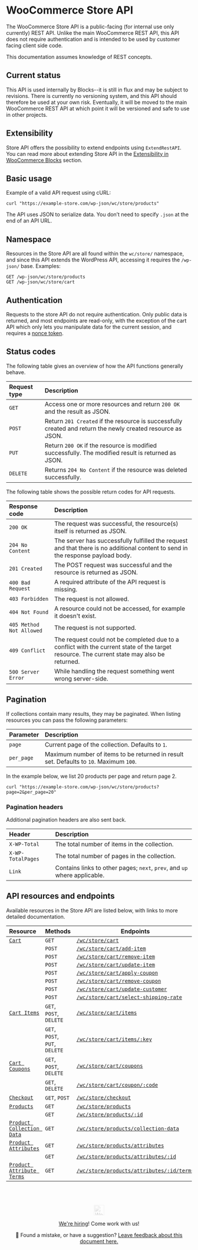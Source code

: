 # WooCommerce Store API

The WooCommerce Store API is a public-facing (for internal use only currently) REST API. Unlike the main WooCommerce REST API, this API does not require authentication and is intended to be used by customer facing client side code.

This documentation assumes knowledge of REST concepts.

## Current status

This API is used internally by Blocks--it is still in flux and may be subject to revisions. There is currently no versioning system, and this API should therefore be used at your own risk. Eventually, it will be moved to the main WooCommerce REST API at which point it will be versioned and safe to use in other projects.

## Extensibility

Store API offers the possibility to extend endpoints using `ExtendRestAPI`. You can read more about extending Store API in the [Extensibility in WooCommerce Blocks](https://github.com/woocommerce/woocommerce-gutenberg-products-block/tree/trunk/docs/extensibility) section.

## Basic usage

Example of a valid API request using cURL:

```http
curl "https://example-store.com/wp-json/wc/store/products"
```

The API uses JSON to serialize data. You don’t need to specify `.json` at the end of an API URL.

## Namespace

Resources in the Store API are all found within the `wc/store/` namespace, and since this API extends the WordPress API, accessing it requires the `/wp-json/` base. Examples:

```http
GET /wp-json/wc/store/products
GET /wp-json/wc/store/cart
```

## Authentication

Requests to the store API do not require authentication. Only public data is returned, and most endpoints are read-only, with the exception of the cart API which only lets you manipulate data for the current session, and requires a [nonce token](https://developer.wordpress.org/plugins/security/nonces/).

## Status codes

The following table gives an overview of how the API functions generally behave.

| Request type | Description                                                                                                 |
| :----------- | :---------------------------------------------------------------------------------------------------------- |
| `GET`        | Access one or more resources and return `200 OK` and the result as JSON.                                    |
| `POST`       | Return `201 Created` if the resource is successfully created and return the newly created resource as JSON. |
| `PUT`        | Return `200 OK` if the resource is modified successfully. The modified result is returned as JSON.          |
| `DELETE`     | Returns `204 No Content` if the resource was deleted successfully.                                          |

The following table shows the possible return codes for API requests.

| Response code            | Description                                                                                                                                 |
| :----------------------- | :------------------------------------------------------------------------------------------------------------------------------------------ |
| `200 OK`                 | The request was successful, the resource(s) itself is returned as JSON.                                                                     |
| `204 No Content`         | The server has successfully fulfilled the request and that there is no additional content to send in the response payload body.             |
| `201 Created`            | The POST request was successful and the resource is returned as JSON.                                                                       |
| `400 Bad Request`        | A required attribute of the API request is missing.                                                                                         |
| `403 Forbidden`          | The request is not allowed.                                                                                                                 |
| `404 Not Found`          | A resource could not be accessed, for example it doesn't exist.                                                                             |
| `405 Method Not Allowed` | The request is not supported.                                                                                                               |
| `409 Conflict`           | The request could not be completed due to a conflict with the current state of the target resource. The current state may also be returned. |
| `500 Server Error`       | While handling the request something went wrong server-side.                                                                                |

## Pagination

If collections contain many results, they may be paginated. When listing resources you can pass the following parameters:

| Parameter  | Description                                                                            |
| :--------- | :------------------------------------------------------------------------------------- |
| `page`     | Current page of the collection. Defaults to `1`.                                       |
| `per_page` | Maximum number of items to be returned in result set. Defaults to `10`. Maximum `100`. |

In the example below, we list 20 products per page and return page 2.

```http
curl "https://example-store.com/wp-json/wc/store/products?page=2&per_page=20"
```

### Pagination headers

Additional pagination headers are also sent back.

| Header            | Description                                                               |
| :---------------- | :------------------------------------------------------------------------ |
| `X-WP-Total`      | The total number of items in the collection.                              |
| `X-WP-TotalPages` | The total number of pages in the collection.                              |
| `Link`            | Contains links to other pages; `next`, `prev`, and `up` where applicable. |

## API resources and endpoints

Available resources in the Store API are listed below, with links to more detailed documentation.

| Resource                                                     | Methods                        | Endpoints                                                                                  |
| :----------------------------------------------------------- | :----------------------------- | ------------------------------------------------------------------------------------------ |
| [`Cart`](docs/cart.md)                                       | `GET`                          | [`/wc/store/cart`](docs/cart.md#get-cart)                                                  |
|                                                              | `POST`                         | [`/wc/store/cart/add-item`](docs/cart.md#add-item)                                         |
|                                                              | `POST`                         | [`/wc/store/cart/remove-item`](docs/cart.md#remove-item)                                   |
|                                                              | `POST`                         | [`/wc/store/cart/update-item`](docs/cart.md#update-item)                                   |
|                                                              | `POST`                         | [`/wc/store/cart/apply-coupon`](docs/cart.md#apply-coupon)                                 |
|                                                              | `POST`                         | [`/wc/store/cart/remove-coupon`](docs/cart.md#remove-coupon)                               |
|                                                              | `POST`                         | [`/wc/store/cart/update-customer`](docs/cart.md#update-customer)                           |
|                                                              | `POST`                         | [`/wc/store/cart/select-shipping-rate`](docs/cart.md#select-shipping-rate)                 |
| [`Cart Items`](docs/cart-items.md)                           | `GET`, `POST`, `DELETE`        | [`/wc/store/cart/items`](docs/cart-items.md#list-cart-items)                               |
|                                                              | `GET`, `POST`, `PUT`, `DELETE` | [`/wc/store/cart/items/:key`](docs/cart-items.md#list-cart-items#single-cart-item)         |
| [`Cart Coupons`](docs/cart-coupons.md)                       | `GET`, `POST`, `DELETE`        | [`/wc/store/cart/coupons`](docs/cart-coupons.md#list-cart-coupons)                         |
|                                                              | `GET`, `DELETE`                | [`/wc/store/cart/coupon/:code`](docs/cart-coupons.md#single-cart-coupon)                   |
| [`Checkout`](docs/checkout.md)                               | `GET`, `POST`                  | [`/wc/store/checkout`](docs/checkout.md)                                                   |
| [`Products`](docs/products.md)                               | `GET`                          | [`/wc/store/products`](docs/products.md#list-products)                                     |
|                                                              | `GET`                          | [`/wc/store/products/:id`](docs/products.md#single-product)                                |
| [`Product Collection Data`](docs/product-collection-data.md) | `GET`                          | [`/wc/store/products/collection-data`](docs/product-collection-data.md)                    |
| [`Product Attributes`](docs/product-attributes.md)           | `GET`                          | [`/wc/store/products/attributes`](docs/product-attributes.md#list-product-attributes)      |
|                                                              | `GET`                          | [`/wc/store/products/attributes/:id`](docs/product-attributes.md#single-product-attribute) |
| [`Product Attribute Terms`](docs/product-attribute-terms.md) | `GET`                          | [`/wc/store/products/attributes/:id/terms`](docs/product-attribute-terms.md)               |

<!-- FEEDBACK --><br/><br/><p align="center"><a href="https://woocommerce.com/"><img src="https://woocommerce.com/wp-content/themes/woo/images/logo-woocommerce@2x.png" alt="WooCommerce" height="28px" style="filter: grayscale(100%);opacity: 0.2;" /></a></p><p align="center"><a href="https://woocommerce.com/careers/">We're hiring</a>! Come work with us!</p><p align="center">🐞 Found a mistake, or have a suggestion? <a href="https://github.com/woocommerce/woocommerce-gutenberg-products-block/issues/new?assignees=&labels=type%3A+documentation&template=--doc-feedback.md&title=Feedback%20on%20`./src/StoreApi/README.md`">Leave feedback about this document here.</a></p><!-- /FEEDBACK -->

